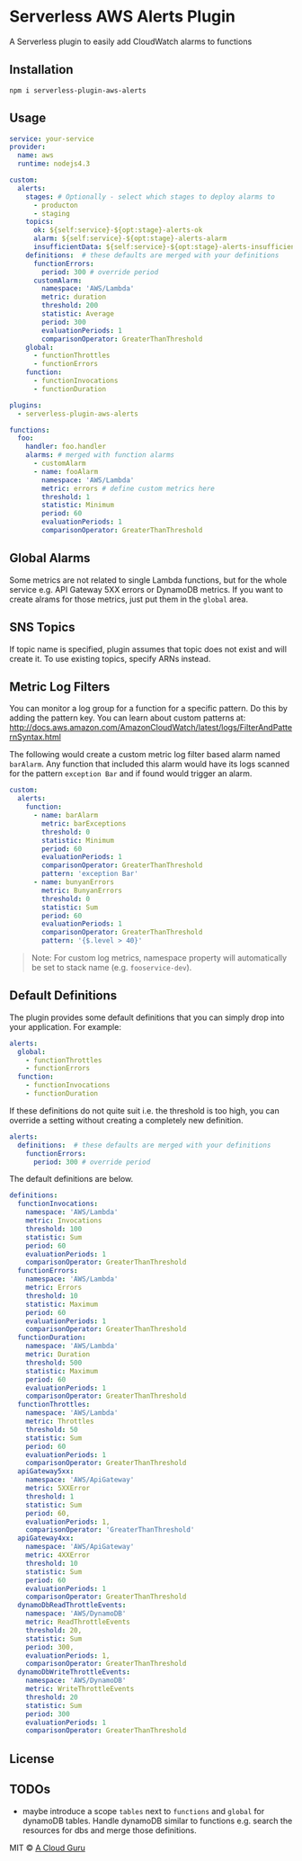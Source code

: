 # Serverless AWS Alerts Plugin

A Serverless plugin to easily add CloudWatch alarms to functions

## Installation
`npm i serverless-plugin-aws-alerts`

## Usage

```yaml
service: your-service
provider:
  name: aws
  runtime: nodejs4.3

custom:
  alerts:
    stages: # Optionally - select which stages to deploy alarms to
      - producton
      - staging
    topics:
      ok: ${self:service}-${opt:stage}-alerts-ok
      alarm: ${self:service}-${opt:stage}-alerts-alarm
      insufficientData: ${self:service}-${opt:stage}-alerts-insufficientData
    definitions:  # these defaults are merged with your definitions
      functionErrors:
        period: 300 # override period
      customAlarm:
        namespace: 'AWS/Lambda'
        metric: duration
        threshold: 200
        statistic: Average
        period: 300
        evaluationPeriods: 1
        comparisonOperator: GreaterThanThreshold
    global:
      - functionThrottles
      - functionErrors
    function:
      - functionInvocations
      - functionDuration

plugins:
  - serverless-plugin-aws-alerts

functions:
  foo:
    handler: foo.handler
    alarms: # merged with function alarms
      - customAlarm
      - name: fooAlarm
        namespace: 'AWS/Lambda'
        metric: errors # define custom metrics here
        threshold: 1
        statistic: Minimum
        period: 60
        evaluationPeriods: 1
        comparisonOperator: GreaterThanThreshold
```

## Global Alarms
Some metrics are not related to single Lambda functions, but for the whole service e.g. API Gateway 5XX errors or DynamoDB metrics. If you want to create alrams for those metrics, just put them in the `global` area.

## SNS Topics

If topic name is specified, plugin assumes that topic does not exist and will create it. To use existing topics, specify ARNs instead.

## Metric Log Filters
You can monitor a log group for a function for a specific pattern. Do this by adding the pattern key.
You can learn about custom patterns at: http://docs.aws.amazon.com/AmazonCloudWatch/latest/logs/FilterAndPatternSyntax.html

The following would create a custom metric log filter based alarm named `barAlarm`. Any function that included this alarm would have its logs scanned for the pattern `exception Bar` and if found would trigger an alarm.

```yaml
custom:
  alerts:
    function:
      - name: barAlarm
        metric: barExceptions
        threshold: 0
        statistic: Minimum
        period: 60
        evaluationPeriods: 1
        comparisonOperator: GreaterThanThreshold
        pattern: 'exception Bar'
      - name: bunyanErrors
        metric: BunyanErrors
        threshold: 0
        statistic: Sum
        period: 60
        evaluationPeriods: 1
        comparisonOperator: GreaterThanThreshold
        pattern: '{$.level > 40}'
```

> Note: For custom log metrics, namespace property will automatically be set to stack name (e.g. `fooservice-dev`).

## Default Definitions
The plugin provides some default definitions that you can simply drop into your application. For example:

```yaml
alerts:
  global:
    - functionThrottles
    - functionErrors
  function:
    - functionInvocations
    - functionDuration
```

If these definitions do not quite suit i.e. the threshold is too high, you can override a setting without
creating a completely new definition.

```yaml
alerts:
  definitions:  # these defaults are merged with your definitions
    functionErrors:
      period: 300 # override period
```

The default definitions are below.

```yaml
definitions:
  functionInvocations:
    namespace: 'AWS/Lambda'
    metric: Invocations
    threshold: 100
    statistic: Sum
    period: 60
    evaluationPeriods: 1
    comparisonOperator: GreaterThanThreshold
  functionErrors:
    namespace: 'AWS/Lambda'
    metric: Errors
    threshold: 10
    statistic: Maximum
    period: 60
    evaluationPeriods: 1
    comparisonOperator: GreaterThanThreshold
  functionDuration:
    namespace: 'AWS/Lambda'
    metric: Duration
    threshold: 500
    statistic: Maximum
    period: 60
    evaluationPeriods: 1
    comparisonOperator: GreaterThanThreshold
  functionThrottles:
    namespace: 'AWS/Lambda'
    metric: Throttles
    threshold: 50
    statistic: Sum
    period: 60
    evaluationPeriods: 1
    comparisonOperator: GreaterThanThreshold
  apiGateway5xx:
    namespace: 'AWS/ApiGateway'
    metric: 5XXError
    threshold: 1
    statistic: Sum
    period: 60,
    evaluationPeriods: 1,
    comparisonOperator: 'GreaterThanThreshold'
  apiGateway4xx:
    namespace: 'AWS/ApiGateway'
    metric: 4XXError
    threshold: 10
    statistic: Sum
    period: 60
    evaluationPeriods: 1
    comparisonOperator: GreaterThanThreshold
  dynamoDbReadThrottleEvents:
    namespace: 'AWS/DynamoDB'
    metric: ReadThrottleEvents
    threshold: 20,
    statistic: Sum
    period: 300,
    evaluationPeriods: 1,
    comparisonOperator: GreaterThanThreshold
  dynamoDbWriteThrottleEvents:
    namespace: 'AWS/DynamoDB'
    metric: WriteThrottleEvents
    threshold: 20
    statistic: Sum
    period: 300
    evaluationPeriods: 1
    comparisonOperator: GreaterThanThreshold
```

## License

## TODOs
- maybe introduce a scope `tables` next to `functions` and `global` for dynamoDB tables. Handle dynamoDB similar to functions e.g. search the resources for dbs and merge those definitions. 

MIT © [A Cloud Guru](https://acloud.guru/)
